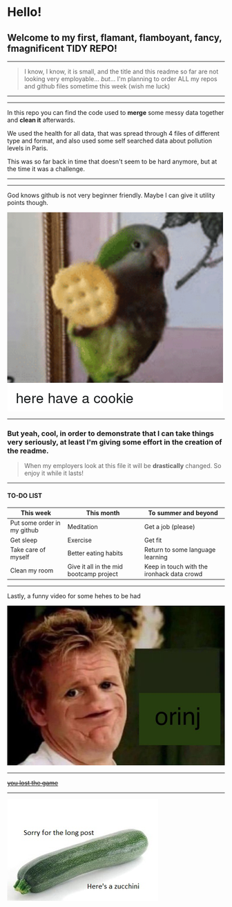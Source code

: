 # Hello!
## Welcome to my first, flamant, flamboyant, fancy, fmagnificent **TIDY REPO**!

***

> I know, I know, it is small, and the title and this readme so far are not looking very employable... *but*... I'm planning to order ALL my repos and github files sometime this week (wish me luck)

***
***


In this repo you can find the code used to **merge** some messy data together and **clean it** afterwards.


We used the health for all data, that was spread through 4 files of different type and format, and also used some self searched data about pollution levels in Paris.


This was so far back in time that doesn't seem to be hard anymore, but at the time it was a challenge.


***
***

God knows github is not very beginner friendly. Maybe I can give it utility points though.

![alt text](https://github.com/JosepTrota/Oh-so-tidy/blob/main/For%20the%20very%20serious%20readme/here-have-a-cookie-30238459.png "You discovered the title remainder text. Hooray! You can have TWO cookies ;)")

***

### But yeah, cool, in order to demonstrate that I can take things very seriously, at least I'm giving some effort in the creation of the readme.

> When my employers look at this file it will be **drastically** changed. So enjoy it while it lasts!

***

#### TO-DO LIST
This week | This month | To summer and beyond
--- | --- | ---
Put some order in my github | Meditation | Get a job (please)
Get sleep | Exercise | Get fit
Take care of myself | Better eating habits | Return to some language learning
Clean my room | Give it all in the mid bootcamp project | Keep in touch with the ironhack data crowd

***

Lastly, a funny video for some hehes to be had

[![IMAGE ALT TEXT HERE (shhhhh it's a secret, if you want more cookies don't tell anyone)](https://github.com/JosepTrota/Oh-so-tidy/blob/main/For%20the%20very%20serious%20readme/ramsey%20orinj.jpg)](https://www.youtube.com/watch?v=dQw4w9WgXcQ)

***
[~~you lost the game~~](http://ilostthegame.org/)
***


![alt text](https://github.com/JosepTrota/Oh-so-tidy/blob/main/For%20the%20very%20serious%20readme/zucchini.jpg "Just grab the whole cookie plate and go already!")
